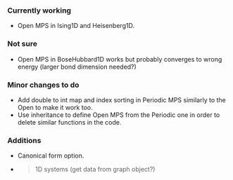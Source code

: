 ### Currently working
- Open MPS in Ising1D and Heisenberg1D.

### Not sure
- Open MPS in BoseHubbard1D works but probably converges to wrong energy (larger bond dimension needed?)

### Minor changes to do
- Add double to int map and index sorting in Periodic MPS similarly to the Open to make it work too.
- Use inheritance to define Open MPS from the Periodic one in order to delete similar functions in the code.

### Additions
- Canonical form option.
- >1D systems (get data from graph object?)

